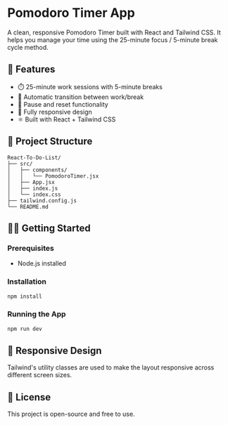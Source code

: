 
# Pomodoro Timer App

A clean, responsive Pomodoro Timer built with React and Tailwind CSS. It helps you manage your time using the 25-minute focus / 5-minute break cycle method.

## 🚀 Features

- ⏱️ 25-minute work sessions with 5-minute breaks
- 🔁 Automatic transition between work/break
- 🛑 Pause and reset functionality
- 📱 Fully responsive design
- ⚛️ Built with React + Tailwind CSS

## 📁 Project Structure

```
React-To-Do-List/
├── src/
│   ├── components/
│   │   └── PomodoroTimer.jsx
│   ├── App.jsx
│   ├── index.js
│   └── index.css
├── tailwind.config.js
└── README.md
```

## 🧑‍💻 Getting Started

### Prerequisites
- Node.js installed

### Installation

```bash
npm install
```

### Running the App
```bash
npm run dev 
```

## 📱 Responsive Design
Tailwind's utility classes are used to make the layout responsive across different screen sizes.

## 📜 License
This project is open-source and free to use.





